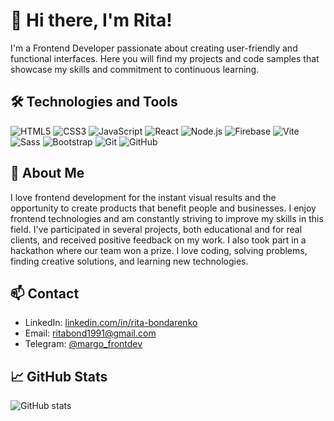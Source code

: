 # 👋 Hi there, I'm Rita!

I'm a Frontend Developer passionate about creating user-friendly and functional interfaces. Here you will find my projects and code samples that showcase my skills and commitment to continuous learning.

## 🛠️ Technologies and Tools

![HTML5](https://img.shields.io/badge/-HTML5-E34F26?style=flat-square&logo=html5&logoColor=white)
![CSS3](https://img.shields.io/badge/-CSS3-1572B6?style=flat-square&logo=css3)
![JavaScript](https://img.shields.io/badge/-JavaScript-F7DF1E?style=flat-square&logo=javascript&logoColor=black)
![React](https://img.shields.io/badge/-React-61DAFB?style=flat-square&logo=react&logoColor=black)
![Node.js](https://img.shields.io/badge/-Node.js-339933?style=flat-square&logo=node.js&logoColor=white)
![Firebase](https://img.shields.io/badge/-Firebase-FFCA28?style=flat-square&logo=firebase&logoColor=black)
![Vite](https://img.shields.io/badge/-Vite-646CFF?style=flat-square&logo=vite&logoColor=white)
![Sass](https://img.shields.io/badge/-Sass-CC6699?style=flat-square&logo=sass&logoColor=white)
![Bootstrap](https://img.shields.io/badge/-Bootstrap-563D7C?style=flat-square&logo=bootstrap&logoColor=white)
![Git](https://img.shields.io/badge/-Git-F05032?style=flat-square&logo=git&logoColor=white)
![GitHub](https://img.shields.io/badge/-GitHub-181717?style=flat-square&logo=github)

## 🌟 About Me

I love frontend development for the instant visual results and the opportunity to create products that benefit people and businesses. I enjoy frontend technologies and am constantly striving to improve my skills in this field. I've participated in several projects, both educational and for real clients, and received positive feedback on my work. I also took part in a hackathon where our team won a prize. I love coding, solving problems, finding creative solutions, and learning new technologies.

## 📫 Contact

- LinkedIn: [linkedin.com/in/rita-bondarenko](https://www.linkedin.com/in/rita-bondarenko/)
- Email: [ritabond1991@gmail.com](mailto:ritabond1991@gmail.com)
- Telegram: [@margo_frontdev](https://t.me/margo_frontdev)


## 📈 GitHub Stats

![GitHub stats](https://github-readme-stats.vercel.app/api?username=Margo-Bond&show_icons=true&theme=radical)
